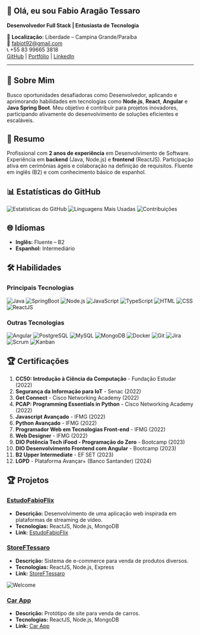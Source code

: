 ## 👋 Olá, eu sou Fabio Aragão Tessaro

**Desenvolvedor Full Stack | Entusiasta de Tecnologia**

📍 **Localização:** Liberdade – Campina Grande/Paraíba  
📧 [fabiot92@gmail.com](mailto:fabiot92@gmail.com)  
📞 +55 83 99665 3818  
[GitHub](https://github.com/kippeer) | [Portfólio](https://fabiotessaro.vercel.app/) | [LinkedIn](https://www.linkedin.com/in/fabio-aragao-496a32190/)

---

## 🚀 Sobre Mim

Busco oportunidades desafiadoras como Desenvolvedor, aplicando e aprimorando habilidades em tecnologias como **Node.js**, **React**, **Angular** e **Java Spring Boot**. Meu objetivo é contribuir para projetos inovadores, participando ativamente do desenvolvimento de soluções eficientes e escaláveis.

## 💼 Resumo

Profissional com **2 anos de experiência** em Desenvolvimento de Software. Experiência em **backend** (Java, Node.js) e **frontend** (ReactJS). Participação ativa em cerimônias ágeis e colaboração na definição de requisitos. Fluente em inglês (B2) e com conhecimento básico de espanhol.

## 📊 Estatísticas do GitHub

![Estatísticas do GitHub](https://github-readme-stats.vercel.app/api?username=kippeer&show_icons=true&hide_title=true&count_private=true&theme=radical)
![Linguagens Mais Usadas](https://github-readme-stats.vercel.app/api/top-langs/?username=kippeer&layout=compact&theme=radical)
![Contribuições](https://github-readme-streak-stats.herokuapp.com/?user=kippeer&theme=radical)
## 🌐 Idiomas

- **Inglês:** Fluente – B2
- **Espanhol:** Intermediário

## 🛠️ Habilidades

### Principais Tecnologias

![Java](https://img.shields.io/badge/Java-007396?style=flat&logo=java&logoColor=white)
![SpringBoot](https://img.shields.io/badge/SpringBoot-6DB33F?style=flat&logo=spring&logoColor=white)
![Node.js](https://img.shields.io/badge/Node.js-339933?style=flat&logo=node.js&logoColor=white)
![JavaScript](https://img.shields.io/badge/JavaScript-F7DF1E?style=flat&logo=javascript&logoColor=black)
![TypeScript](https://img.shields.io/badge/TypeScript-3178C6?style=flat&logo=typescript&logoColor=white)
![HTML](https://img.shields.io/badge/HTML-E34F26?style=flat&logo=html5&logoColor=white)
![CSS](https://img.shields.io/badge/CSS-1572B6?style=flat&logo=css3&logoColor=white)
![ReactJS](https://img.shields.io/badge/React-61DAFB?style=flat&logo=react&logoColor=black)

### Outras Tecnologias

![Angular](https://img.shields.io/badge/Angular-E23237?style=flat&logo=angular&logoColor=white)
![PostgreSQL](https://img.shields.io/badge/PostgreSQL-336791?style=flat&logo=postgresql&logoColor=white)
![MySQL](https://img.shields.io/badge/MySQL-4479A1?style=flat&logo=mysql&logoColor=white)
![MongoDB](https://img.shields.io/badge/MongoDB-47A248?style=flat&logo=mongodb&logoColor=white)
![Docker](https://img.shields.io/badge/Docker-2496ED?style=flat&logo=docker&logoColor=white)
![Git](https://img.shields.io/badge/Git-F05032?style=flat&logo=git&logoColor=white)
![Jira](https://img.shields.io/badge/Jira-0052CC?style=flat&logo=jira&logoColor=white)
![Scrum](https://img.shields.io/badge/Scrum-3e5f8a?style=flat&logo=scrum&logoColor=white)
![Kanban](https://img.shields.io/badge/Kanban-0079BF?style=flat&logo=kanban&logoColor=white)

## 🏆 Certificações

1. **CC50: Introdução à Ciência da Computação** - Fundação Estudar (2022)
2. **Segurança da Informação para IoT** - Senac (2022)
3. **Get Connect** - Cisco Networking Academy (2022)
4. **PCAP: Programming Essentials in Python** - Cisco Networking Academy (2022)
5. **Javascript Avançado** - IFMG (2022)
6. **Python Avançado** - IFMG (2022)
7. **Programador Web em Tecnologias Front-end** - IFMG (2022)
8. **Web Designer** - IFMG (2022)
9. **DIO Potência Tech iFood - Programação do Zero** - Bootcamp (2023)
10. **DIO Desenvolvimento Frontend com Angular** - Bootcamp (2023)
11. **B2 Upper Intermediate** - EF SET (2023)
12. **LGPD** - Plataforma Avançar+ (Banco Santander) (2024)

## 🏆 Projetos

### **[EstudoFabioFlix](https://example.com)**
- **Descrição:** Desenvolvimento de uma aplicação web inspirada em plataformas de streaming de vídeo.
- **Tecnologias:** ReactJS, Node.js, MongoDB
- **Link:** [EstudoFabioFlix](https://estudofabioflix.vercel.app/)

### **[StoreFTessaro](https://example.com)**
- **Descrição:** Sistema de e-commerce para venda de produtos diversos.
- **Tecnologias:** ReactJS, Node.js, Express
- **Link:** [StoreFTessaro](https://storeftessaro.example.com)
  
![Welcome](https://media.giphy.com/media/v1.Y2lkPTc5MGI3NjExbnQyYnA1czVpN3Zhc282bnQ3a3hnMjM4NWJ5aWR6OWFzbnBpdnNzbiZlcD12MV9naWZzX3NlYXJjaCZjdD1n/v9bipbbqgOmCSSpPgl/giphy.gif)


### **[Car App](https://example.com)**
- **Descrição:** Protótipo de site para venda de carros.
- **Tecnologias:** ReactJS, Node.js, MongoDB
- **Link:** [Car App](https://carapp.example.com)
